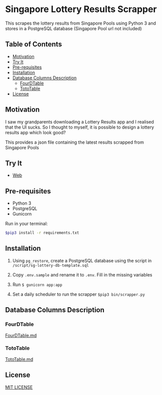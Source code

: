 # Singapore Lottery Results Scrapper

This scrapes the lottery results from Singapore Pools using Python 3 and stores in a PostgreSQL database
(Singapore Pool url not included)

## Table of Contents

* [Motivation](#motivation)
* [Try It](#try-it)
* [Pre-requisites](#pre-requisites)
* [Installation](#installation)
* [Database Columns Description](#database-columns-description)
  * [FourDTable](#fourdtable)
  * [TotoTable](#tototable)
* [License](#license)

## Motivation

I saw my grandparents downloading a Lottery Results app and I realised that the UI sucks. So I thought to myself, it is possible to design a lottery results app which look good?

This provides a json file containing the latest results scrapped from Singapore Pools

## Try It

* [Web](http://sghuat.netlify.com)

## Pre-requisites

* Python 3
* PostgreSQL
* Gunicorn

Run in your terminal:

```bash
$pip3 install -r requirements.txt
```

## Installation

1. Using `pg_restore`, create a PostgreSQL database using the script in `/script/sg-lottery-db-template.sql`

1. Copy `.env.sample` and rename it to `.env`. Fill in the missing variables

1. Run `$ gunicorn app:app`

1. Set a daily scheduler to run the scrapper `$pip3 bin/scrapper.py`

## Database Columns Description

### FourDTable

[FourDTable.md](database_description/FourDTable.md)

### TotoTable

[TotoTable.md](database_description/TotoTable.md)

## License

[MIT LICENSE](LICENSE)
